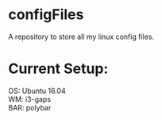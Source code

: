 # configFiles
A repository to store all my linux config files.

# Current Setup:
OS: Ubuntu 16.04     
WM: i3-gaps      
BAR: polybar     
